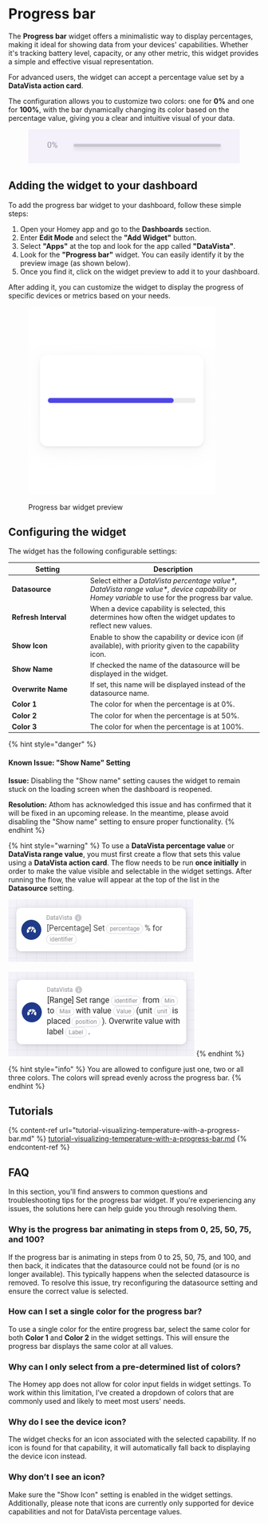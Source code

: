 # Progress bar

The **Progress bar** widget offers a minimalistic way to display percentages, making it ideal for showing data from your devices' capabilities. Whether it's tracking battery level, capacity, or any other metric, this widget provides a simple and effective visual representation.

For advanced users, the widget can accept a percentage value set by a **DataVista action card**.

The configuration allows you to customize two colors: one for **0%** and one for **100%**, with the bar dynamically changing its color based on the percentage value, giving you a clear and intuitive visual of your data.

<figure><img src="../../.gitbook/assets/progress-bar-light.gif" alt=""><figcaption></figcaption></figure>



## Adding the widget to your dashboard

To add the progress bar widget to your dashboard, follow these simple steps:

1. Open your Homey app and go to the **Dashboards** section.
2. Enter **Edit Mode** and select the **"Add Widget"** button.
3. Select **"Apps"** at the top and look for the app called **"DataVista"**.
4. Look for the **"Progress bar"** widget. You can easily identify it by the preview image (as shown below).
5. Once you find it, click on the widget preview to add it to your dashboard.

After adding it, you can customize the widget to display the progress of specific devices or metrics based on your needs.

<figure><picture><source srcset="../../.gitbook/assets/preview-dark (1) (1).png" media="(prefers-color-scheme: dark)"><img src="../../.gitbook/assets/preview-light (1) (1).png" alt="" width="375"></picture><figcaption><p>Progress bar widget preview</p></figcaption></figure>

## Configuring the widget

The widget has the following configurable settings:

<table><thead><tr><th width="143">Setting</th><th>Description</th></tr></thead><tbody><tr><td><strong>Datasource</strong></td><td>Select either a <em>DataVista percentage value*, DataVista range value*, device capability</em> or <em>Homey variable</em> to use for the progress bar value.</td></tr><tr><td><strong>Refresh Interval</strong></td><td>When a device capability is selected, this determines how often the widget updates to reflect new values.</td></tr><tr><td><strong>Show Icon</strong></td><td>Enable to show the capability or device icon (if available), with priority given to the capability icon.</td></tr><tr><td><strong>Show Name</strong></td><td>If checked the name of the datasource will be displayed in the widget.</td></tr><tr><td><strong>Overwrite Name</strong></td><td>If set, this name will be displayed instead of the datasource name.</td></tr><tr><td><strong>Color 1</strong></td><td>The color for when the percentage is at 0%.</td></tr><tr><td><strong>Color 2</strong></td><td>The color for when the percentage is at 50%.</td></tr><tr><td><strong>Color 3</strong></td><td>The color for when the percentage is at 100%.</td></tr></tbody></table>

{% hint style="danger" %}
#### Known Issue: "Show Name" Setting

**Issue:** Disabling the "Show name" setting causes the widget to remain stuck on the loading screen when the dashboard is reopened.

**Resolution:** Athom has acknowledged this issue and has confirmed that it will be fixed in an upcoming release. In the meantime, please avoid disabling the "Show name" setting to ensure proper functionality.
{% endhint %}

{% hint style="warning" %}
To use a **DataVista percentage value** or **DataVista range value**, you must first create a flow that sets this value using a **DataVista action card**. The flow needs to be run **once initially** in order to make the value visible and selectable in the widget settings. After running the flow, the value will appear at the top of the list in the **Datasource** setting.

<img src="../../.gitbook/assets/actioncard-set-percentage (2).jpg" alt="" data-size="original">\
\
![](<../../.gitbook/assets/action-set-range (3).png>)
{% endhint %}

{% hint style="info" %}
You are allowed to configure just one, two or all three colors. The colors will spread evenly across the progress bar.
{% endhint %}



## Tutorials

{% content-ref url="tutorial-visualizing-temperature-with-a-progress-bar.md" %}
[tutorial-visualizing-temperature-with-a-progress-bar.md](tutorial-visualizing-temperature-with-a-progress-bar.md)
{% endcontent-ref %}

## FAQ

In this section, you'll find answers to common questions and troubleshooting tips for the progress bar widget. If you're experiencing any issues, the solutions here can help guide you through resolving them.

### Why is the progress bar animating in steps from 0, 25, 50, 75, and 100?

If the progress bar is animating in steps from 0 to 25, 50, 75, and 100, and then back, it indicates that the datasource could not be found (or is no longer available). This typically happens when the selected datasource is removed. To resolve this issue, try reconfiguring the datasource setting and ensure the correct value is selected.

### How can I set a single color for the progress bar?

To use a single color for the entire progress bar, select the same color for both **Color 1** and **Color 2** in the widget settings. This will ensure the progress bar displays the same color at all values.

### Why can I only select from a pre-determined list of colors?

The Homey app does not allow for color input fields in widget settings. To work within this limitation, I’ve created a dropdown of colors that are commonly used and likely to meet most users' needs.

### Why do I see the device icon?

The widget checks for an icon associated with the selected capability. If no icon is found for that capability, it will automatically fall back to displaying the device icon instead.

### Why don’t I see an icon?

Make sure the "Show Icon" setting is enabled in the widget settings. Additionally, please note that icons are currently only supported for device capabilities and not for DataVista percentage values.





